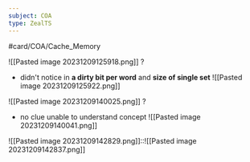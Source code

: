 ```yaml
---
subject: COA
type: ZealTS
---
```

#card/COA/Cache_Memory 

![[Pasted image 20231209125918.png]]
?
- didn't notice in **a dirty bit per word** and **size of single set**
![[Pasted image 20231209125922.png]] <!--SR:!2023-12-13,1,130-->


![[Pasted image 20231209140025.png]]
?
- no clue unable to understand concept
![[Pasted image 20231209140041.png]] <!--SR:!2023-12-13,1,130-->


![[Pasted image 20231209142829.png]]::![[Pasted image 20231209142837.png]] <!--SR:!2023-12-14,2,150-->

